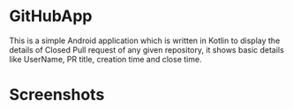 # GitHubApp
This is a simple Android application which is written in Kotlin to display the details of Closed Pull request of any given repository, it shows basic details like UserName,
PR title, creation time and close time.

# Screenshots
